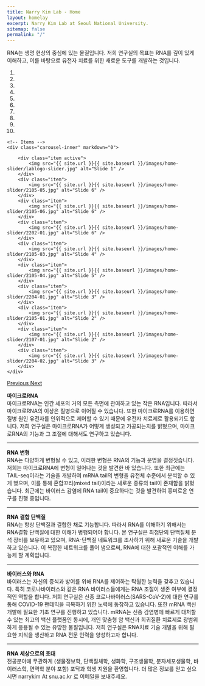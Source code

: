 ```yaml
---
title: Narry Kim Lab - Home
layout: homelay
excerpt: Narry Kim Lab at Seoul National University.
sitemap: false
permalink: "/"
---
```


RNA는 생명 현상의 중심에 있는 물질입니다. 저희 연구실의 목표는 RNA를 깊이 있게 이해하고, 이를 바탕으로 유전자 치료를 위한 새로운 도구를 개발하는 것입니다.

<div markdown="0" id="carousel" class="carousel slide" data-ride="carousel" data-interval="3000" data-pause="hover" >
    <!-- Menu -->
    <ol class="carousel-indicators">
        <li data-target="#carousel" data-slide-to="0" class="active"></li>
        <li data-target="#carousel" data-slide-to="1"></li>
        <li data-target="#carousel" data-slide-to="2"></li>
        <li data-target="#carousel" data-slide-to="3"></li>
        <li data-target="#carousel" data-slide-to="4"></li>
        <li data-target="#carousel" data-slide-to="5"></li>
        <li data-target="#carousel" data-slide-to="6"></li>
        <li data-target="#carousel" data-slide-to="7"></li>
        <li data-target="#carousel" data-slide-to="8"></li>
        <li data-target="#carousel" data-slide-to="9"></li>
    </ol>

    <!-- Items -->
    <div class="carousel-inner" markdown="0">

        <div class="item active">
            <img src="{{ site.url }}{{ site.baseurl }}/images/home-slider/lablogo-slider.jpg" alt="Slide 1" />
        </div>
        <div class="item">
            <img src="{{ site.url }}{{ site.baseurl }}/images/home-slider/2105-05.jpg" alt="Slide 6" />
        </div>
        <div class="item">
            <img src="{{ site.url }}{{ site.baseurl }}/images/home-slider/2105-06.jpg" alt="Slide 6" />
        </div>
        <div class="item">
            <img src="{{ site.url }}{{ site.baseurl }}/images/home-slider/2202-01.jpg" alt="Slide 6" />
        </div>
        <div class="item">
            <img src="{{ site.url }}{{ site.baseurl }}/images/home-slider/2105-03.jpg" alt="Slide 4" />
        </div>
        <div class="item">
            <img src="{{ site.url }}{{ site.baseurl }}/images/home-slider/2105-04.jpg" alt="Slide 5" />
        </div>
        <div class="item">
            <img src="{{ site.url }}{{ site.baseurl }}/images/home-slider/2204-01.jpg" alt="Slide 3" />
        </div>
        <div class="item">
            <img src="{{ site.url }}{{ site.baseurl }}/images/home-slider/2105-01.jpg" alt="Slide 2" />
        </div>
        <div class="item">
            <img src="{{ site.url }}{{ site.baseurl }}/images/home-slider/2107-01.jpg" alt="Slide 2" />
        </div>
        <div class="item">
            <img src="{{ site.url }}{{ site.baseurl }}/images/home-slider/2204-02.jpg" alt="Slide 3" />
        </div>
    </div>
  <a class="left carousel-control" href="#carousel" role="button" data-slide="prev">
    <span class="glyphicon glyphicon-chevron-left" aria-hidden="true"></span>
    <span class="sr-only">Previous</span>
  </a>
  <a class="right carousel-control" href="#carousel" role="button" data-slide="next">
    <span class="glyphicon glyphicon-chevron-right" aria-hidden="true"></span>
    <span class="sr-only">Next</span>
  </a>
</div>

**마이크로RNA**   
마이크로RNA는 인간 세포의 거의 모든 측면에 관여하고 있는 작은 RNA입니다. 따라서 마이크로RNA의 이상은 질병으로 이어질 수 있습니다. 또한 마이크로RNA를 이용하면 질병 원인 유전자를 인위적으로 제어할 수 있기 때문에 유전자 치료제로 활용되기도 합니다. 저희 연구실은 마이크로RNA가 어떻게 생성되고 가공되는지를 밝혔으며, 마이크로RNA의 기능과 그 조절에 대해서도 연구하고 있습니다.

***

**RNA 변형**   
RNA는 다양하게 변형될 수 있고, 이러한 변형은 RNA의 기능과 운명을 결정짓습니다. 저희는 마이크로RNA에 변형이 일어나는 것을 발견한 바 있습니다. 또한 최근에는 TAIL-seq이라는 기술을 개발하여 mRNA tail의 변형을 유전체 수준에서 분석할 수 있게 했으며, 이를 통해 혼합꼬리(mixed tail)이라는 새로운 종류의 tail이 존재함을 밝혔습니다. 최근에는 바이러스 감염에 RNA tail이 중요하다는 것을 발견하여 흥미로운 연구를 진행 중입니다.

***

**RNA 결합 단백질**   
RNA는 항상 단백질과 결합한 채로 기능합니다. 따라서 RNA를 이해하기 위해서는 RNA결합 단백질에 대한 이해가 병행되어야 합니다.  본 연구실은 최첨단의 단백질체 분석 장비를 보유하고 있으며, RNA-단백질 네트워크를 조사하기 위해 새로운 기술을 개발하고 있습니다. 이 복잡한 네트워크를 풀어 냄으로써, RNA에 대한 포괄적인 이해를 가능케 할 계획입니다.

***

**바이러스와 RNA**   
바이러스는 자신의 증식과 방어를 위해 RNA를 제어하는 탁월한 능력을 갖추고 있습니다. 특히 코로나바이러스와 같은 RNA 바이러스들에게는 RNA 조절이 생존 여부에 결정적인 역할을 합니다. 저희 연구실은 신종 코로나바이러스(SARS-CoV-2)에 대한 연구를 통해 COVID-19 팬데믹을 극복하기 위한 노력에 동참하고 있습니다. 또한 mRNA 백신 개발에 필요한 기초 연구를 진행하고 있습니다. mRNA는 신종 감염병에 빠르게 대처할 수 있는 최고의 백신 플랫폼인 동시에, 개인 맞춤형 암 백신과 희귀질환 치료제로 광범위하게 응용될 수 있는 유망한 물질입니다. 저희 연구실은 RNA치료 기술 개발을 위해 필요한 지식을 생산하고 RNA 전문 인력을 양성하고자 합니다.

***

**RNA 세상으로의 초대**   
전공분야에 무관하게 (생물정보학, 단백질체학, 생화학, 구조생물학, 분자세포생물학, 바이러스학, 면역학 분야 포함) 포닥과 학생 지원을 환영합니다. 더 많은 정보를 얻고 싶으시면 narrykim At snu.ac.kr 로 이메일을 보내주세요.
